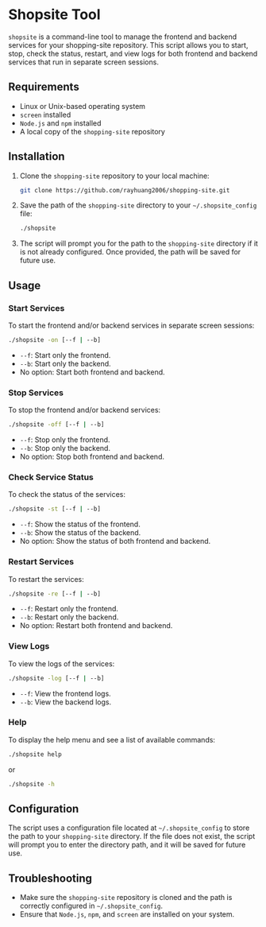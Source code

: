 # Shopsite Tool

`shopsite` is a command-line tool to manage the frontend and backend services for your shopping-site repository. This script allows you to start, stop, check the status, restart, and view logs for both frontend and backend services that run in separate screen sessions.

## Requirements

- Linux or Unix-based operating system
- `screen` installed
- `Node.js` and `npm` installed
- A local copy of the `shopping-site` repository

## Installation

1. Clone the `shopping-site` repository to your local machine:
   ```bash
   git clone https://github.com/rayhuang2006/shopping-site.git
   ```

2. Save the path of the `shopping-site` directory to your `~/.shopsite_config` file:
   ```bash
   ./shopsite
   ```

3. The script will prompt you for the path to the `shopping-site` directory if it is not already configured. Once provided, the path will be saved for future use.

## Usage

### Start Services

To start the frontend and/or backend services in separate screen sessions:

```bash
./shopsite -on [--f | --b]
```

- `--f`: Start only the frontend.
- `--b`: Start only the backend.
- No option: Start both frontend and backend.

### Stop Services

To stop the frontend and/or backend services:

```bash
./shopsite -off [--f | --b]
```

- `--f`: Stop only the frontend.
- `--b`: Stop only the backend.
- No option: Stop both frontend and backend.

### Check Service Status

To check the status of the services:

```bash
./shopsite -st [--f | --b]
```

- `--f`: Show the status of the frontend.
- `--b`: Show the status of the backend.
- No option: Show the status of both frontend and backend.

### Restart Services

To restart the services:

```bash
./shopsite -re [--f | --b]
```

- `--f`: Restart only the frontend.
- `--b`: Restart only the backend.
- No option: Restart both frontend and backend.

### View Logs

To view the logs of the services:

```bash
./shopsite -log [--f | --b]
```

- `--f`: View the frontend logs.
- `--b`: View the backend logs.

### Help

To display the help menu and see a list of available commands:

```bash
./shopsite help
```

or

```bash
./shopsite -h
```

## Configuration

The script uses a configuration file located at `~/.shopsite_config` to store the path to your `shopping-site` directory. If the file does not exist, the script will prompt you to enter the directory path, and it will be saved for future use.

## Troubleshooting

- Make sure the `shopping-site` repository is cloned and the path is correctly configured in `~/.shopsite_config`.
- Ensure that `Node.js`, `npm`, and `screen` are installed on your system.

